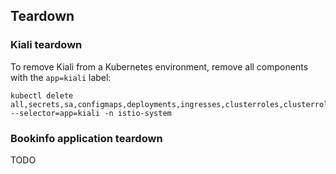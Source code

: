 ## Teardown


### Kiali teardown

To remove Kiali from a Kubernetes environment, remove all components with the `app=kiali` label:

```
kubectl delete all,secrets,sa,configmaps,deployments,ingresses,clusterroles,clusterrolebindings,customresourcedefinitions --selector=app=kiali -n istio-system
```


### Bookinfo application teardown

TODO